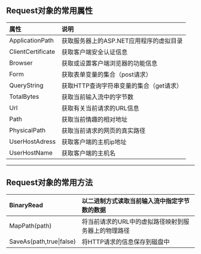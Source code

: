 ## Request对象的常用属性

| 属性 | 说明 |
| :--- | :--- |
| ApplicationPath | 获取服务器上的ASP.NET应用程序的虚拟目录 |
| ClientCertificate | 获取客户端安全认证信息 |
| Browser | 获取或设置客户端浏览器的功能信息 |
| Form | 获取表单变量的集合（post请求） |
| QueryString | 获取HTTP查询字符串变量的集合（get请求） |
| TotalBytes | 获取当前输入流中的字节数 |
| Url | 获取有关当前请求的URL信息 |
| Path | 获取当前情趣的相对地址 |
| PhysicalPath | 获取当前请求的网页的真实路径 |
| UserHostAdress | 获取客户端的主机ip地址 |
| UserHostName | 获取客户端的主机名 |

---

## Request对象的常用方法

| BinaryRead | 以二进制方式读取当前输入流中指定字节数的数据 |
| :--- | :--- |
| MapPath\(path\) | 将当前请求的URL中的虚拟路径映射到服务器上的物理路径 |
| SaveAs\(path,true\|false\) | 将HTTP请求的信息保存到磁盘中 |



